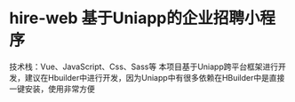 # hire-web 基于Uniapp的企业招聘小程序
技术栈：Vue、JavaScript、Css、Sass等
本项目基于Uniapp跨平台框架进行开发，建议在Hbuilder中进行开发，因为Uniapp中有很多依赖在HBuilder中是直接一键安装，使用非常方便
